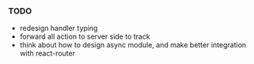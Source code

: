 ### TODO
* redesign handler typing
* forward all action to server side to track
* think about how to design async module, and make better integration with react-router

